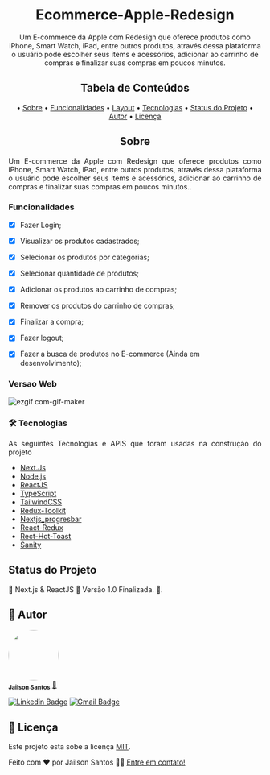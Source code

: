 <h1 align="center">Ecommerce-Apple-Redesign</h1>

<p align="center">
  Um E-commerce da Apple com Redesign que oferece produtos como iPhone, Smart Watch, iPad, entre outros produtos, através dessa plataforma o usuário pode escolher seus items e acessórios, adicionar ao carrinho de compras e finalizar suas compras em poucos minutos.
</p>

<h2 align="center">Tabela de Conteúdos</h2>
<p align="center">
  • <a href="#sobre">Sobre</a>
  • <a href="#funcionalidades">Funcionalidades</a>
  • <a href="#layout">Layout</a>
  • <a href="#tecnologias">Tecnologias</a> 
  • <a href="#status">Status do Projeto</a> 
  • <a href="#autor">Autor</a>
  • <a href="#licenca">Licença</a>
</p>

<h2 align="center" id="sobre">Sobre</h2>
<p align="justify"> Um E-commerce da Apple com Redesign que oferece produtos como iPhone, Smart Watch, iPad, entre outros produtos, através dessa plataforma o usuário pode escolher seus items e acessórios, adicionar ao carrinho de compras e finalizar suas compras em poucos minutos..</p>

<h3 align="left" id="funcionalidades">Funcionalidades</h3>

- [x] Fazer Login;
- [x] Visualizar os produtos cadastrados;
- [x] Selecionar os produtos por categorias;
- [x] Selecionar quantidade de produtos;
- [x] Adicionar os produtos ao carrinho de compras;
- [x] Remover os produtos do carrinho de compras;
- [x] Finalizar a compra;
- [x] Fazer logout;
- [x] Fazer a busca de produtos no E-commerce (Ainda em desenvolvimento);


<h3 align="left" id="layout">Versao Web</h3>

![ezgif com-gif-maker](https://user-images.githubusercontent.com/11697713/220417827-369d1377-35d2-49cc-8fed-ce4dcfa228fb.gif)

<h3 align="left" id="tecnologias">🛠 Tecnologias</h3>
<p align="justify">As seguintes Tecnologias e APIS que foram usadas na construção do projeto</p>

- [Next.Js](https://nextjs.org/)
- [Node.js](https://nodejs.org/en/)
- [ReactJS](https://pt-br.reactjs.org/)
- [TypeScript](https://www.typescriptlang.org/)
- [TailwindCSS](https://tailwindcss.com/docs/installation)
- [Redux-Toolkit](https://redux-toolkit.js.org/usage/usage-guide)
- [Nextjs_progresbar](https://www.npmjs.com/package/nextjs-progressbar)
- [React-Redux](https://react-redux.js.org/introduction/getting-started)
- [Rect-Hot-Toast](https://www.npmjs.com/package/react-hot-toast)
- [Sanity](https://www.sanity.io/plugins/next-auth-sanity)

<h2 align="left" id="status">Status do Projeto</h2>
<p align="left"> 🚧  Next.js & ReactJS 🚀 Versão 1.0 Finalizada.  🚧.</p>

<h2 align="left" id="autor">🦸 Autor</h2>
<a href="https://github.com/JailsonSantos">
 <img style="border-radius: 50%;" src="https://avatars.githubusercontent.com/u/11697713?s=96&v=4" width="100px;" alt=""/>
 <br />
 <sub><b>Jailson Santos</b></sub></a> <a href="https://www.linkedin.com/in/jailson-santos-726395104/" title="Jailson Santos">🚀</a>
 <br />

[![Linkedin Badge](https://img.shields.io/badge/-Jailson-blue?style=flat-square&logo=Linkedin&logoColor=white&link=https://www.linkedin.com/in/jailson-santos-726395104/)](https://www.linkedin.com/in/jailson-santos-726395104/) 
[![Gmail Badge](https://img.shields.io/badge/-jailson.ads007@gmail.com-c14438?style=flat-square&logo=Gmail&logoColor=white&link=mailto:jailson.ads007@gmail.com)](mailto:jailson.ads007@gmail.com)


<h2 align="left" id="licenca">📝 Licença</h2>

Este projeto esta sobe a licença [MIT](./LICENSE).

Feito com ❤️ por Jailson Santos 👋🏽 [Entre em contato!](https://www.linkedin.com/in/jailson-santos-726395104/)